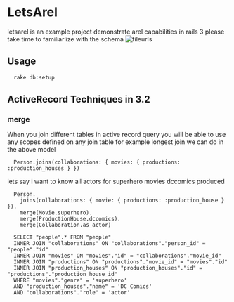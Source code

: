 # LetsArel
letsarel is an example project demonstrate arel capabilities in rails 3
please take time to familiarlize with the schema
![fileurls](file:///Users/subbarao/experiments/letsarel/doc/models.png)
## Usage
````r  
  rake db:setup
````  
## ActiveRecord Techniques in 3.2

### merge
When you join different tables in active record query 
you will be able to use any scopes defined on any join table
for example longest join we can do in the above model

````  
  Person.joins(collaborations: { movies: { productions: :production_houses } })
````  

lets say i want to know all actors for superhero movies dccomics produced

````  
  Person.
    joins(collaborations: { movie: { productions: :production_house } }).
    merge(Movie.superhero).
    merge(ProductionHouse.dccomics).
    merge(Collaboration.as_actor)
```` 

```` 
  SELECT "people".* FROM "people" 
  INNER JOIN "collaborations" ON "collaborations"."person_id" = "people"."id" 
  INNER JOIN "movies" ON "movies"."id" = "collaborations"."movie_id" 
  INNER JOIN "productions" ON "productions"."movie_id" = "movies"."id" 
  INNER JOIN "production_houses" ON "production_houses"."id" = "productions"."production_house_id" 
  WHERE "movies"."genre" = 'superhero' 
  AND "production_houses"."name" = 'DC Comics' 
  AND "collaborations"."role" = 'actor'
```` 
